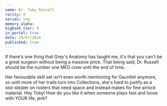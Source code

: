 ```yaml
---
name: Dr. Toby Russell
rarity: 4
series: tng
memory_alpha:
bigbook_tier: 9
in_portal: true
date: 29/07/2016
published: true
---
```


If there's one thing that Grey's Anatomy has taught me, it's that you can't be a great surgeon without being a massive prick. That being said, Dr. Russell should be the number one MED crew until the end of time.

Her favourable skill set isn’t even worth mentioning for Gauntlet anymore, so until more of her traits turn into Collections, she's hard to justify as a slot-stealer on rosters that need space and instead makes for fine airlock material. Hey Toby! How do you like it when someone plays fast and loose with YOUR life, jerk?
